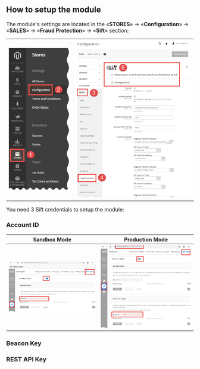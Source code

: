 ## How to setup the module
The module's settings are located in the «**STORES**» → «**Configuration**» → «**SALES**» → «**Fraud Protection**» → «**Sift**» section: 
<table><tr>
	<td><img src='doc/stores--configuration.png'/></td>
	<td><img src='doc/sales--fraud-protection--sift.png'/></td>
</tr></table>

You need 3 Sift credentials to setup the module:
### Account ID
<table>
	<thead>
		<tr>
			<th>Sandbox Mode</th><th>Production Mode</th>
		</tr>
	</thead>
	<tbody>
		<tr>
			<td><img src='doc/sandbox--account-id.png'/></td>
			<td><img src='doc/production--account-id.png'/></td>
		</tr>	
	</tbody>
</table>

### Beacon Key

### REST API Key
